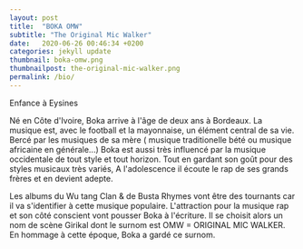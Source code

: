 ```yaml
---
layout: post
title:  "BOKA OMW"
subtitle: "The Original Mic Walker"
date:   2020-06-26 00:46:34 +0200
categories: jekyll update
thumbnail: boka-omw.png
thumbnailpost: the-original-mic-walker.png
permalink: /bio/
---
```

Enfance à Eysines

Né en Côte d'Ivoire, Boka arrive à l'âge de deux ans à Bordeaux.
La musique est, avec le football et la mayonnaise, un élément central de sa vie.
Bercé par les musiques de sa mère ( musique traditionelle bété ou musique africaine en générale...)
Boka est aussi très influencé par la musique occidentale de tout style et tout horizon.
Tout en gardant son goût pour des styles musicaux très variés, A l'adolescence il écoute le rap de ses grands frères et en devient adepte.

Les albums du Wu tang Clan & de Busta Rhymes vont être des tournants car il va s'identifier à cette musique populaire. L'attraction pour la musique rap et son côté conscient vont pousser Boka à l'écriture.
Il se choisit alors un nom de scène Girikal dont le surnom est OMW = ORIGINAL MIC WALKER.
En hommage à cette époque, Boka a gardé ce surnom.
